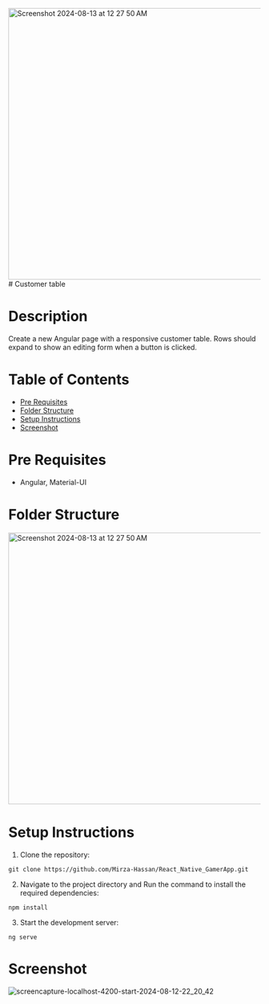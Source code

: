 <img width="541" alt="Screenshot 2024-08-13 at 12 27 50 AM" src="https://github.com/user-attachments/assets/706c46b2-1bcc-4c97-a690-f3f04f021eca"># Customer table

# Description
Create a new Angular page with a responsive customer table. Rows should expand to show an editing form when a button is clicked.

# Table of Contents

- [Pre Requisites](#pre-requisites)
- [Folder Structure](#folder-structure)
- [Setup Instructions](#setup-instructions)
- [Screenshot](#screenshot)

# Pre Requisites

- Angular, Material-UI

# Folder Structure
<img width="541" alt="Screenshot 2024-08-13 at 12 27 50 AM" src="https://github.com/user-attachments/assets/78609c5c-0184-4c18-8814-c5d3a20ba104">

# Setup Instructions

1. Clone the repository:
```
git clone https://github.com/Mirza-Hassan/React_Native_GamerApp.git
```
2. Navigate to the project directory and Run the command to install the required dependencies:
```
npm install
```
3. Start the development server:
```
ng serve
```
# Screenshot

![screencapture-localhost-4200-start-2024-08-12-22_20_42](https://github.com/user-attachments/assets/71dd7f0d-91e5-4c12-8571-840aaaf78d2e)





